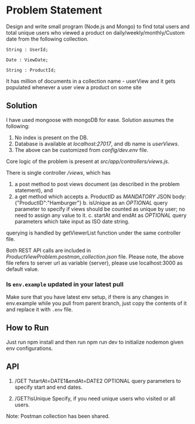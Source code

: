 # Problem Statement

Design and write small program (Node.js and Mongo) to find total users and total unique users who viewed a product on daily/weekly/monthly/Custom date from the following collection.

    String : UserId;

    Date : ViewDate;

    String : ProductId;

It has million of documents in a collection name - userView and it gets populated whenever a user view a product on some site

## Solution

I have used mongoose with mongoDB for ease.
Solution assumes the following:

1. No index is present on the DB.
2. Database is available at _localhost:27017_, and db name is _userViews_.
3. The above can be customized from _config/dev.env_ file.

Core logic of the problem is present at _src/app/controllers/views.js_.

There is single controller _/views_, which has

1. a post method to post views document (as described in the problem statement), and
2. a get method which accepts
   a. ProductID as _MANDATORY_ JSON body: {"ProductID":"Hamburger"}
   b. isUnique as an _OPTIONAL_ query parameter to specify if views should be counted as unique by user; no need to assign any value to it.
   c. startAt and endAt as _OPTIONAL_ query parameters which take input as ISO date string.

querying is handled by getViewerList function under the same controller file.

Both REST API calls are included in _ProductViewProblem.postman_collection.json_ file.
Please note, the above file refers to server url as variable {server}, please use localhost:3000 as default value.

### Is `env.example` updated in your latest pull

Make sure that you have latest env setup, if there is any changes in env.example while you pull from parent branch, just copy the contents of it and replace it with `.env` file.

## How to Run

Just run npm install and then run npm run dev to initialize nodemon given env configurations.

## API

1. /GET ?startAt=DATE1&endAt=DATE2
    OPTIONAL query parameters to specify start and end dates.

2. /GET?isUnique
    Specify, if you need unique users who visited or all users.

Note: Postman collection has been shared.
